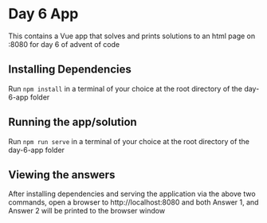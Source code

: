 # Day 6 App

This contains a Vue app that solves and prints solutions to an html page on :8080 for day 6 of advent of code

## Installing Dependencies

Run `npm install` in a terminal of your choice at the root directory of the day-6-app folder

## Running the app/solution

Run `npm run serve` in a terminal of your choice at the root directory of the day-6-app folder

## Viewing the answers

After installing dependencies and serving the application via the above two commands, open a browser to http://localhost:8080 and both Answer 1, and Answer 2 will be printed to the browser window

